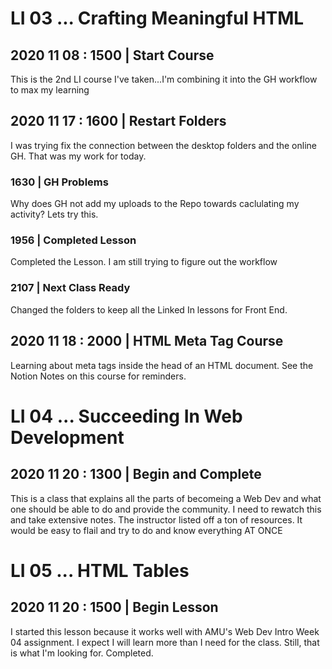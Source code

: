 # LI 03 ... Crafting Meaningful HTML
## 2020 11 08 : 1500 | Start Course
This is the 2nd LI course I've taken...I'm combining it into the GH workflow to max my learning

## 2020 11 17 : 1600 | Restart Folders
I was trying fix the connection between the desktop folders and the online GH.  That was my work for today.
### 1630 | GH Problems
Why does GH not add my uploads to the Repo towards caclulating my activity?  Lets try this.  
### 1956 | Completed Lesson
Completed the Lesson.  I am still trying to figure out the workflow
### 2107 | Next Class Ready
Changed the folders to keep all the Linked In lessons for Front End.

## 2020 11 18 : 2000 | HTML Meta Tag Course
Learning about meta tags inside the head of an HTML document.  See the Notion Notes on this course for reminders.  

# LI 04 ... Succeeding In Web Development
## 2020 11 20 : 1300 | Begin and Complete
This is a class that explains all the parts of becomeing a Web Dev and what one should be able to do and provide the community.  I need to rewatch this and take extensive notes.  The instructor listed off a ton of resources.  It would be easy to flail and try to do and know everything AT ONCE

# LI 05 ... HTML Tables
## 2020 11 20 : 1500 | Begin Lesson
I started this lesson because it works well with AMU's Web Dev Intro Week 04 assignment.  I expect I will learn more than I need for the class.  Still, that is what I'm looking for.  Completed.

